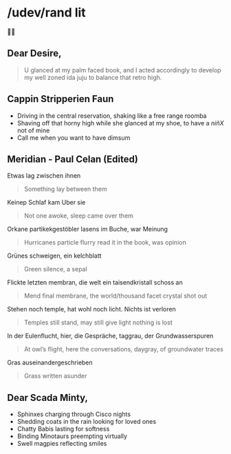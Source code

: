# /udev/rand lit

🐇📖  

## Dear Desire,
> U glanced at my palm faced book, and I acted accordingly to develop my well zoned ida juju to balance that retro high.

## Cappin Stripperien Faun
- Driving in the central reservation, shaking like a free range roomba
- Shaving off that horny high while she glanced at my shoe, to have a *niñX* not of mine 
- Call me when you want to have dimsum

## Meridian - Paul Celan (Edited)

Etwas lag zwischen ihnen 
> Something lay between them

Keinep Schlaf kam Uber sie
> Not one awoke, sleep came over them

Orkane partikekgestöbler lasens im Buche, war Meinung
> Hurricanes particle flurry read it in the book, was opinion 

Grünes schweigen, ein kelchblatt 
> Green silence, a sepal
 
Flickte letzten membran, die welt ein taisendkristall schoss an
> Mend final membrane, the world/thousand facet crystal shot out 

Stehen noch temple, hat wohl noch licht. Nichts ist verloren
> Temples still stand, may still give light nothing is lost 


In der Eulenflucht, hier, die Gespräche, taggrau, der Grundwasserspuren
> At owl’s flight, here the conversations, daygray, of groundwater traces

Gras auseinandergeschrieben
> Grass written asunder 


## Dear Scada Minty,
- Sphinxes charging through Cisco nights
- Shedding coats in the rain looking for loved ones
- Chatty Babis lasting for softness
- Binding Minotaurs preempting virtually  
- Swell magpies reflecting smiles
